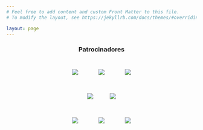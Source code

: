 ```yaml
---
# Feel free to add content and custom Front Matter to this file.
# To modify the layout, see https://jekyllrb.com/docs/themes/#overriding-theme-defaults

layout: page
---
```


<div align="center" style="margin-bottom: 4rem">

<h3><b>Patrocinadores</b></h3>

<!--<div style="color:grey;margin-top:2rem"><b>Patrocinador científico</b></div>
-->

<div>
    <a href="http://catedratelefonica.ulpgc.es/" target="_blank"><img style="max-height: 130px; padding:25px;" src="{{site.url}}/images/patrocinadores/LogoCatedraTelefonica.jpg"></a>
    <a href="https://www.renic.es" target="_blank"><img style="max-height: 130px; padding:25px;" src="{{site.url}}/images/patrocinadores/LogoRENIC.jpg"></a>
    <a href="https://www.cojali.com/es/" target="_blank"><img style="max-height: 130px; padding:25px;" src="{{site.url}}/images/patrocinadores/GrupoCojali.jpg"></a>
    <br>
    <a href="https://avanttic.com//" target="_blank"><img style="max-height: 100px; padding:20px;" src="{{site.url}}/images/patrocinadores/AulaAvanttic.jpg"></a>
    <a href="http://alpinia.digital/" target="_blank"><img style="max-height: 100px; padding:20px;" src="{{site.url}}/images/patrocinadores/LogoAulaAlpinia.jpg"></a>
    <br>
    <a href="https://esi.uclm.es/" target="_blank"><img style="max-height: 130px; padding:25px;" src="{{site.url}}/images/patrocinadores/LogoESI.jpg"></a>
    <a href="https://alarcos.esi.uclm.es/itsi/" target="_blank"><img style="max-height: 130px; padding:25px;" src="{{site.url}}/images/patrocinadores/LogoITSI.jpg"></a>
    <a href="https://www.uclm.es/departamentos/dtsi" target="_blank"><img style="max-height: 130px; padding:25px;" src="{{site.url}}/images/patrocinadores/LogoDTSI.jpg"></a>
      <br>
</div>
